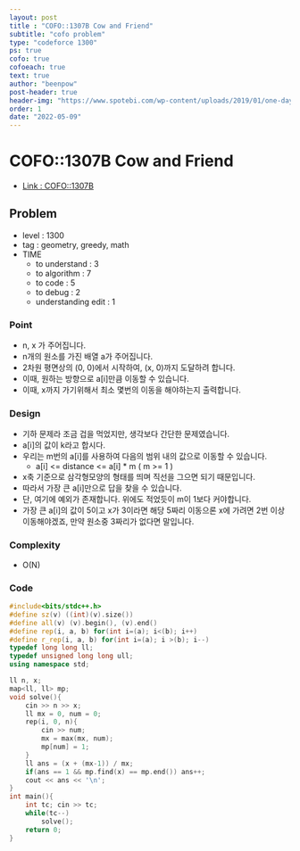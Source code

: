 ```yaml
---
layout: post
title : "COFO::1307B Cow and Friend"
subtitle: "cofo problem"
type: "codeforce 1300"
ps: true
cofo: true
cofoeach: true
text: true
author: "beenpow"
post-header: true
header-img: "https://www.spotebi.com/wp-content/uploads/2019/01/one-day-day-one-workout-motivation-spotebi.jpg"
order: 1
date: "2022-05-09"
---
```

# COFO::1307B Cow and Friend
- [Link : COFO::1307B](https://codeforces.com/problemset/problem/1307/B)


## Problem 

- level : 1300
- tag : geometry, greedy, math
- TIME
  - to understand    : 3
  - to algorithm     : 7
  - to code          : 5
  - to debug         : 2
  - understanding edit : 1  

### Point
- n, x 가 주어집니다.
- n개의 원소를 가진 배열 a가 주어집니다.
- 2차원 평면상의 (0, 0)에서 시작하여, (x, 0)까지 도달하려 합니다.
- 이때, 원하는 방향으로 a[i]만큼 이동할 수 있습니다.
- 이때, x까지 가기위해서 최소 몇번의 이동을 해야하는지 출력합니다.

### Design
- 기하 문제라 조금 겁을 먹었지만, 생각보다 간단한 문제였습니다.
- a[i]의 값이 k라고 합시다.
- 우리는 m번의 a[i]를 사용하여 다음의 범위 내의 값으로 이동할 수 있습니다.
  - a[i] <= distance <= a[i] * m ( m >= 1 )
- x축 기준으로 삼각형모양의 형태를 띄며 직선을 그으면 되기 때문입니다.
- 따라서 가장 큰 a[i]만으로 답을 찾을 수 있습니다.
- 단, 여기에 예외가 존재합니다. 위에도 적었듯이 m이 1보다 커야합니다.
- 가장 큰 a[i]의 값이 5이고 x가 3이라면 해당 5짜리 이동으론 x에 가려면 2번 이상 이동해야겠죠, 만약 원소중 3짜리가 없다면 말입니다.

### Complexity
- O(N)

### Code

```cpp
#include<bits/stdc++.h>
#define sz(v) ((int)(v).size())
#define all(v) (v).begin(), (v).end()
#define rep(i, a, b) for(int i=(a); i<(b); i++)
#define r_rep(i, a, b) for(int i=(a); i >(b); i--)
typedef long long ll;
typedef unsigned long long ull;
using namespace std;

ll n, x;
map<ll, ll> mp;
void solve(){
    cin >> n >> x;
    ll mx = 0, num = 0;
    rep(i, 0, n){
        cin >> num;
        mx = max(mx, num);
        mp[num] = 1;
    }
    ll ans = (x + (mx-1)) / mx;
    if(ans == 1 && mp.find(x) == mp.end()) ans++;
    cout << ans << '\n';
}
int main(){
    int tc; cin >> tc;
    while(tc--)
        solve();
    return 0;
}
```
